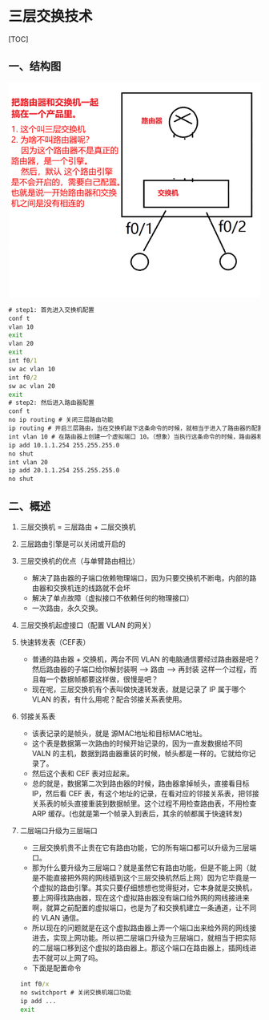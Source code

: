 # 三层交换技术

[TOC]

## 一、结构图

![看不到图片是科学问题](https://raw.githubusercontent.com/yiyah/Picture_Material/master/2020-06-13_13-17-32.png)

```cmd
# step1: 首先进入交换机配置
conf t
vlan 10
exit
vlan 20
exit
int f0/1
sw ac vlan 10
int f0/2
sw ac vlan 20
exit
# step2: 然后进入路由器配置
conf t
no ip routing # 关闭三层路由功能
ip routing # 开启三层路由，当在交换机敲下这条命令的时候，就相当于进入了路由器的配置环境
int vlan 10 # 在路由器上创建一个虚拟端口 10。（想象）当执行这条命令的时候，路由器和交换机之间就会有条线连接起来（同一个VLAN）。
ip add 10.1.1.254 255.255.255.0
no shut
int vlan 20
ip add 20.1.1.254 255.255.255.0
no shut
```

## 二、概述

1. 三层交换机 = 三层路由 + 二层交换机
2. 三层路由引擎是可以关闭或开启的
3. 三层交换机的优点（与单臂路由相比）

   * 解决了路由器的子端口依赖物理端口，因为只要交换机不断电，内部的路由器和交换机连的线路就不会坏
   * 解决了单点故障（虚拟接口不依赖任何的物理接口）
   * 一次路由，永久交换。

4. 三层交换机起虚接口（配置 VLAN 的网关）
5. 快速转发表（CEF表）
  
    * 普通的路由器 + 交换机，两台不同 VLAN 的电脑通信要经过路由器是吧？然后路由器的子端口给你解封装啊 --> 路由 --> 再封装 这样一个过程，而且每一个数据帧都要这样做，很慢是吧？
    * 现在呢，三层交换机有个表叫做快速转发表，就是记录了 IP 属于哪个 VLAN 的表，有什么用呢？配合邻接关系表使用。

6. 邻接关系表

    * 该表记录的是帧头，就是 源MAC地址和目标MAC地址。
    * 这个表是数据第一次路由的时候开始记录的，因为一直发数据给不同 VALN 的主机，数据到路由器重装的时候，帧头都是一样的。它就给你记录了。
    * 然后这个表和 CEF 表对应起来。
    * 总的就是，数据第二次到路由器的时候，路由器拿掉帧头，直接看目标 IP，然后看 CEF 表，有这个地址的记录，在看对应的邻接关系表，把邻接关系表的帧头直接重装到数据帧里。这个过程不用检查路由表，不用检查 ARP 缓存。(也就是第一个帧录入到表后，其余的帧都属于快速转发)

7. 二层端口升级为三层端口
  
    * 三层交换机贵不止贵在它有路由功能，它的所有端口都可以升级为三层端口。
    * 那为什么要升级为三层端口？就是虽然它有路由功能，但是不能上网（就是不能直接把外网的网线插到这个三层交换机然后上网）因为它毕竟是一个虚拟的路由引擎。其实只要仔细想想也觉得挺对，它本身就是交换机，要上网得找路由器，现在这个虚拟路由器没有端口给外网的网线接进来啊，就算之前配置的虚拟端口，也是为了和交换机建立一条通道，让不同的 VLAN 通信。
    * 所以现在的问题就是在这个虚拟路由器上弄一个端口出来给外网的网线接进去，实现上网功能。所以把二层端口升级为三层端口，就相当于把实际的二层端口移到这个虚拟的路由器上。那这个端口在路由器上，插网线进去不就可以上网了吗。
    * 下面是配置命令

    ```cmd
    int f0/x
    no switchport # 关闭交换机端口功能
    ip add ...
    exit
    ```
